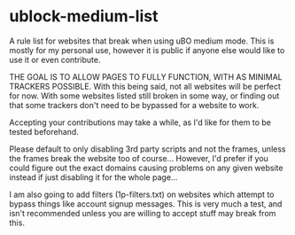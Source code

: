 # ublock-medium-list
A rule list for websites that break when using uBO medium mode. This is mostly for my personal use, however it is public if anyone else would like to use it or even contribute. 

THE GOAL IS TO ALLOW PAGES TO FULLY FUNCTION, WITH AS MINIMAL TRACKERS POSSIBLE. With this being said, not all websites will be perfect for now. With some websites listed still broken in some way, or finding out that some trackers don't need to be bypassed for a website to work. 

Accepting your contributions may take a while, as I'd like for them to be tested beforehand. 

Please default to only disabling 3rd party scripts and not the frames, unless the frames break the website too of course... However, I'd prefer if you could figure out the exact domains causing problems on any given website instead if just disabling it for the whole page...

I am also going to add filters (1p-filters.txt) on websites which attempt to bypass things like account signup messages. This is very much a test, and isn't recommended unless you are willing to accept stuff may break from this. 
